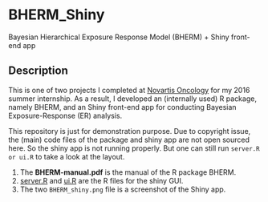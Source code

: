 # BHERM_Shiny

Bayesian Hierarchical Exposure Response Model (BHERM) + Shiny front-end app

## Description

This is one of two projects I completed at [Novartis Oncology](https://www.novartisoncology.com/) for my 2016 summer internship. As a result, I developed an (internally used) R package, namely BHERM, and an Shiny front-end app for conducting Bayesian Exposure-Response (ER) analysis.

This repository is just for demonstration purpose. Due to copyright issue, the (main) code files of the package and shiny app are not open sourced here. So the shiny app is not running properly. But one can still run ```server.R or ui.R``` to take a look at the layout.

1. The **BHERM-manual.pdf** is the manual of the R package BHERM.
2. [server.R](https://github.com/YaohuiZeng/BHERM_Shiny/blob/master/server.R) and [ui.R](https://github.com/YaohuiZeng/BHERM_Shiny/blob/master/ui.R) are the R files for the shiny GUI.
3. The two ```BHERM_shiny.png``` file is a screenshot of the Shiny app.


